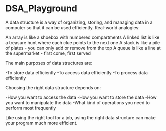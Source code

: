 # DSA_Playground
A data structure is a way of organizing, storing, and managing data in a computer so that it can be used efficiently.
Real-world analogies:

An array is like a shoebox with numbered compartments
A linked list is like a treasure hunt where each clue points to the next one
A stack is like a pile of plates - you can only add or remove from the top
A queue is like a line at the supermarket - first come, first served

The main purposes of data structures are:

-To store data efficiently
-To access data efficiently
-To process data efficiently

Choosing the right data structure depends on:

-How you want to access the data
-How you want to store the data
-How you want to manipulate the data
-What kind of operations you need to perform most frequently

Like using the right tool for a job, using the right data structure can make your program much more efficient.
